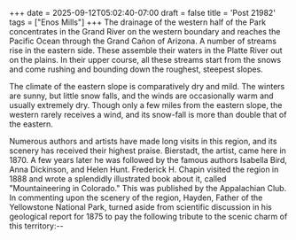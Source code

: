 +++
date = 2025-09-12T05:02:40-07:00
draft = false
title = 'Post 21982'
tags = ["Enos Mills"]
+++
The drainage of the western half of the Park concentrates in the Grand River on the western boundary and reaches the Pacific Ocean through the Grand Cañon of Arizona. A number of streams rise in the eastern side. These assemble their waters in the Platte River out on the plains. In their upper course, all these streams start from the snows and come rushing and bounding down the roughest, steepest slopes.

The climate of the eastern slope is comparatively dry and mild. The winters are sunny, but little snow falls, and the winds are occasionally warm and usually extremely dry. Though only a few miles from the eastern slope, the western rarely receives a wind, and its snow-fall is more than double that of the eastern.

Numerous authors and artists have made long visits in this region, and its scenery has received their highest praise. Bierstadt, the artist, came here in 1870. A few years later he was followed by the famous authors Isabella Bird, Anna Dickinson, and Helen Hunt. Frederick H. Chapin visited the region in 1888 and wrote a splendidly illustrated book about it, called "Mountaineering in Colorado." This was published by the Appalachian Club. In commenting upon the scenery of the region, Hayden, Father of the Yellowstone National Park, turned aside from scientific discussion in his geological report for 1875 to pay the following tribute to the scenic charm of this territory:--
